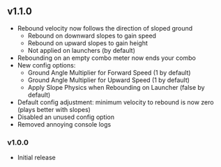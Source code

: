 ## v1.1.0
* Rebound velocity now follows the direction of sloped ground
    * Rebound on downward slopes to gain speed
    * Rebound on upward slopes to gain height
    * Not applied on launchers (by default)
* Rebounding on an empty combo meter now ends your combo
* New config options:
    * Ground Angle Multiplier for Forward Speed (1 by default)
    * Ground Angle Multiplier for Upward Speed (1 by default)
    * Apply Slope Physics when Rebounding on Launcher (false by default)
* Default config adjustment: minimum velocity to rebound is now zero (plays better with slopes)
* Disabled an unused config option
* Removed annoying console logs

### v1.0.0
* Initial release 